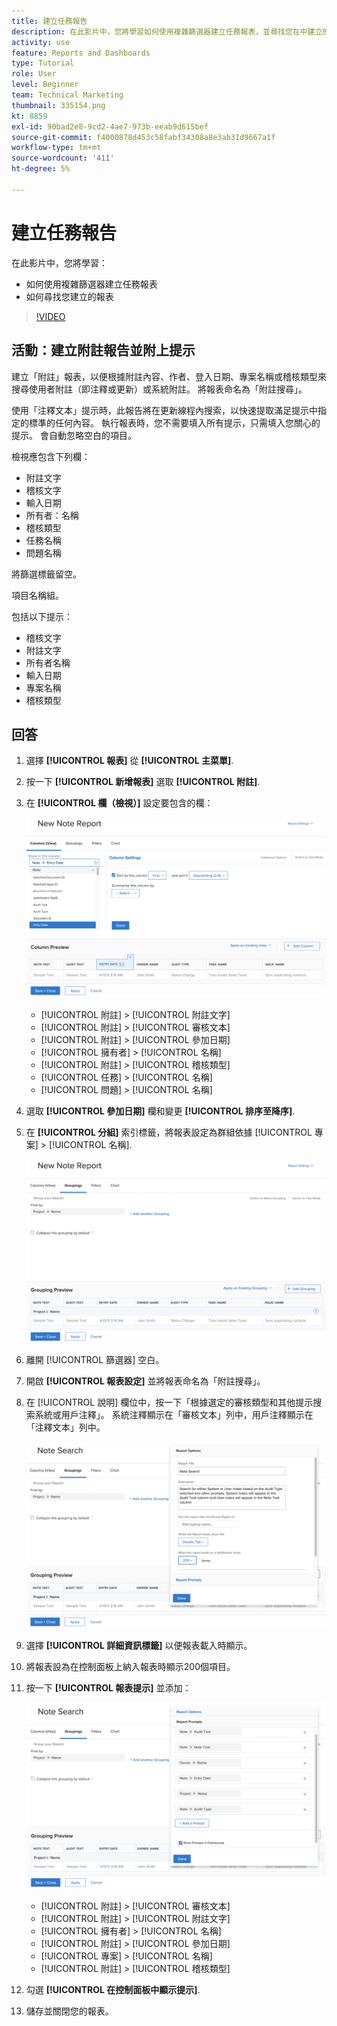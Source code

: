 ```yaml
---
title: 建立任務報告
description: 在此影片中，您將學習如何使用複雜篩選器建立任務報表，並尋找您在中建立的報表 [!DNL  Workfront].
activity: use
feature: Reports and Dashboards
type: Tutorial
role: User
level: Beginner
team: Technical Marketing
thumbnail: 335154.png
kt: 8859
exl-id: 90bad2e8-9cd2-4ae7-973b-eeab9d615bef
source-git-commit: f4000878d453c58fabf34308a8e3ab31d9667a1f
workflow-type: tm+mt
source-wordcount: '411'
ht-degree: 5%

---
```


# 建立任務報告

在此影片中，您將學習：

* 如何使用複雜篩選器建立任務報表
* 如何尋找您建立的報表

>[!VIDEO](https://video.tv.adobe.com/v/335154/?quality=12)

## 活動：建立附註報告並附上提示

建立「附註」報表，以便根據附註內容、作者、登入日期、專案名稱或稽核類型來搜尋使用者附註（即注釋或更新）或系統附註。 將報表命名為「附註搜尋」。

使用「注釋文本」提示時，此報告將在更新線程內搜索，以快速提取滿足提示中指定的標準的任何內容。 執行報表時，您不需要填入所有提示，只需填入您關心的提示。 會自動忽略空白的項目。

檢視應包含下列欄：

* 附註文字
* 稽核文字
* 輸入日期
* 所有者：名稱
* 稽核類型
* 任務名稱
* 問題名稱

將篩選標籤留空。

項目名稱組。

包括以下提示：

* 稽核文字
* 附註文字
* 所有者名稱
* 輸入日期
* 專案名稱
* 稽核類型

## 回答

1. 選擇 **[!UICONTROL 報表]** 從 **[!UICONTROL 主菜單]**.
1. 按一下 **[!UICONTROL 新增報表]** 選取 **[!UICONTROL 附註]**.
1. 在 **[!UICONTROL 欄（檢視）]** 設定要包含的欄：

   ![用於建立附註報表列的螢幕影像](assets/note-report-columns.png)

   * [!UICONTROL 附註] > [!UICONTROL 附註文字]
   * [!UICONTROL 附註] > [!UICONTROL 審核文本]
   * [!UICONTROL 附註] > [!UICONTROL 參加日期]
   * [!UICONTROL 擁有者] > [!UICONTROL 名稱]
   * [!UICONTROL 附註] > [!UICONTROL 稽核類型]
   * [!UICONTROL 任務] > [!UICONTROL 名稱]
   * [!UICONTROL 問題] > [!UICONTROL 名稱]

1. 選取 **[!UICONTROL 參加日期]** 欄和變更 **[!UICONTROL 排序至降序]**.
1. 在 **[!UICONTROL 分組]** 索引標籤，將報表設定為群組依據 [!UICONTROL 專案] > [!UICONTROL 名稱].

   ![用於建立附註報表分組的螢幕影像](assets/note-report-groupings.png)

1. 離開 [!UICONTROL 篩選器] 空白。
1. 開啟 **[!UICONTROL 報表設定]** 並將報表命名為「附註搜尋」。
1. 在 [!UICONTROL 說明] 欄位中，按一下「根據選定的審核類型和其他提示搜索系統或用戶注釋」。 系統注釋顯示在「審核文本」列中，用戶注釋顯示在「注釋文本」列中。

   ![要建立附註報表設定的螢幕影像](assets/note-report-report-options.png)

1. 選擇 **[!UICONTROL 詳細資訊標籤]** 以便報表載入時顯示。
1. 將報表設為在控制面板上納入報表時顯示200個項目。
1. 按一下 **[!UICONTROL 報表提示]** 並添加：

   ![要建立附註報告提示的螢幕影像](assets/note-report-report-prompts.png)

   * [!UICONTROL 附註] > [!UICONTROL 審核文本]
   * [!UICONTROL 附註] > [!UICONTROL 附註文字]
   * [!UICONTROL 擁有者] > [!UICONTROL 名稱]
   * [!UICONTROL 附註] > [!UICONTROL 參加日期]
   * [!UICONTROL 專案] > [!UICONTROL 名稱]
   * [!UICONTROL 附註] > [!UICONTROL 稽核類型]

1. 勾選 **[!UICONTROL 在控制面板中顯示提示]**.
1. 儲存並關閉您的報表。

